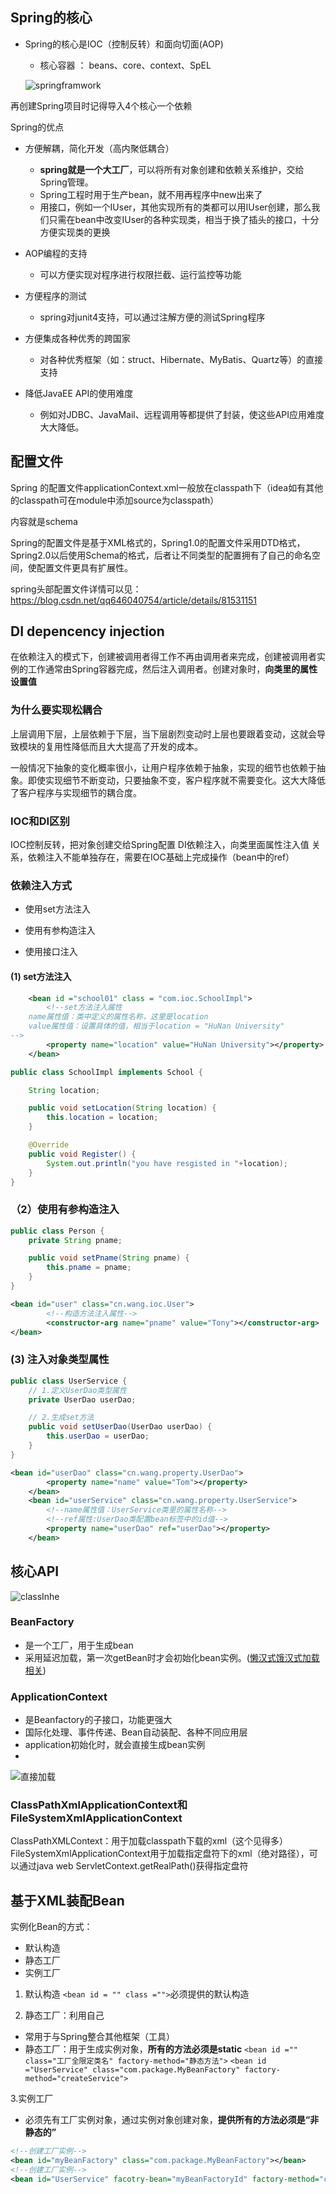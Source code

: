 ## Spring的核心

- Spring的核心是IOC（控制反转）和面向切面(AOP)
  - 核心容器 ： beans、core、context、SpEL

  ![springframwork](pic/spring.png)

再创建Spring项目时记得导入4个核心一个依赖

Spring的优点
- 方便解耦，简化开发（高内聚低耦合）
  - **spring就是一个大工厂**，可以将所有对象创建和依赖关系维护，交给Spring管理。
  - Spring工程时用于生产bean，就不用再程序中new出来了
  - 用接口，例如一个IUser，其他实现所有的类都可以用IUser创建，那么我们只需在bean中改变IUser的各种实现类，相当于换了插头的接口，十分方便实现类的更换
 
- AOP编程的支持
  - 可以方便实现对程序进行权限拦截、运行监控等功能

- 方便程序的测试
  - spring对junit4支持，可以通过注解方便的测试Spring程序

- 方便集成各种优秀的跨国家
  - 对各种优秀框架（如：struct、Hibernate、MyBatis、Quartz等）的直接支持
 
- 降低JavaEE API的使用难度
  - 例如对JDBC、JavaMail、远程调用等都提供了封装，使这些API应用难度大大降低。  

## 配置文件
Spring 的配置文件applicationContext.xml一般放在classpath下（idea如有其他的classpath可在module中添加source为classpath）

内容就是schema

Spring的配置文件是基于XML格式的，Spring1.0的配置文件采用DTD格式，Spring2.0以后使用Schema的格式，后者让不同类型的配置拥有了自己的命名空间，使配置文件更具有扩展性。


spring头部配置文件详情可以见：https://blog.csdn.net/qq646040754/article/details/81531151


## DI depencency injection

在依赖注入的模式下，创建被调用者得工作不再由调用者来完成，创建被调用者实例的工作通常由Spring容器完成，然后注入调用者。创建对象时，**向类里的属性设置值**

### 为什么要实现松耦合
上层调用下层，上层依赖于下层，当下层剧烈变动时上层也要跟着变动，这就会导致模块的复用性降低而且大大提高了开发的成本。

一般情况下抽象的变化概率很小，让用户程序依赖于抽象，实现的细节也依赖于抽象。即使实现细节不断变动，只要抽象不变，客户程序就不需要变化。这大大降低了客户程序与实现细节的耦合度。

### IOC和DI区别

IOC控制反转，把对象创建交给Spring配置
DI依赖注入，向类里面属性注入值
关系，依赖注入不能单独存在，需要在IOC基础上完成操作（bean中的ref）

### 依赖注入方式

- 使用set方法注入

- 使用有参构造注入

- 使用接口注入

#### (1) set方法注入

```xml
    <bean id ="school01" class = "com.ioc.SchoolImpl">
        <!--set方法注入属性
    name属性值：类中定义的属性名称，这里是location
    value属性值：设置具体的值，相当于location = "HuNan University"
-->
        <property name="location" value="HuNan University"></property>
    </bean>
```

```java
public class SchoolImpl implements School {

    String location;

    public void setLocation(String location) {
        this.location = location;
    }

    @Override
    public void Register() {
        System.out.println("you have resgisted in "+location);
    }
}

```

### （2）使用有参构造注入

```java
public class Person {
    private String pname;

    public void setPname(String pname) {
        this.pname = pname;
    }
}
```
```xml
<bean id="user" class="cn.wang.ioc.User">
        <!--构造方法注入属性-->
        <constructor-arg name="pname" value="Tony"></constructor-arg>
</bean>

```

### (3) 注入对象类型属性

```java
public class UserService {
    // 1.定义UserDao类型属性
    private UserDao userDao;

    // 2.生成set方法
    public void setUserDao(UserDao userDao) {
        this.userDao = userDao;
    }
}
```

```xml
<bean id="userDao" class="cn.wang.property.UserDao">
        <property name="name" value="Tom"></property>
    </bean>
    <bean id="userService" class="cn.wang.property.UserService">
        <!--name属性值：UserService类里的属性名称-->
        <!--ref属性:UserDao类配置bean标签中的id值-->
        <property name="userDao" ref="userDao"></property>
    </bean>
```


## 核心API
![classInhe](pic/classInhe.png)

### BeanFactory
- 是一个工厂，用于生成bean
- 采用延迟加载，第一次getBean时才会初始化bean实例。([懒汉式饿汉式加载相关](https://blog.csdn.net/qq_35098526/article/details/79893628))


### ApplicationContext
- 是Beanfactory的子接口，功能更强大
-  国际化处理、事件传递、Bean自动装配、各种不同应用层
- application初始化时，就会直接生成bean实例
- 
![直接加载](pic/application-context.png)

### ClassPathXmlApplicationContext和FileSystemXmlApplicationContext
ClassPathXMLContext：用于加载classpath下载的xml（这个见得多）
FileSystemXmlApplicationContext用于加载指定盘符下的xml（绝对路径），可以通过java web ServletContext.getRealPath()获得指定盘符


## 基于XML装配Bean

实例化Bean的方式：
- 默认构造
- 静态工厂
- 实例工厂

1. 默认构造
```<bean id = "" class ="">```必须提供的默认构造

2. 静态工厂：利用自己
- 常用于与Spring整合其他框架（工具）
- 静态工厂：用于生成实例对象，**所有的方法必须是static**
```<bean id ="" class="工厂全限定类名" factory-method="静态方法">```
```<bean id ="UserService" class="com.package.MyBeanFactory" factory-method="createService">```

3.实例工厂
- 必须先有工厂实例对象，通过实例对象创建对象，**提供所有的方法必须是“非静态的”**

```xml
<!--创建工厂实例-->
<bean id="myBeanFactory" class="com.package.MyBeanFactory"></bean>
<!--创建工厂实例-->
<bean id="UserService" facotry-bean="myBeanFactoryId" factory-method="createService">
```

